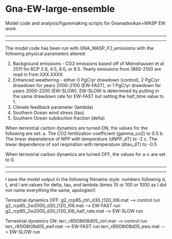 # Gna-EW-large-ensemble
Model code and analysis/figuremaking scripts for Gnanadesikan+WASP EW work
********************************************************************************
********************************************************************************
The model code has been run with GNA_WASP_F2_emissions with the following physical parameters altered:
1. Background emissions - CO2 emissions based off of Meinshausen et al 2011 for RCP  2.6, 4.5, 6.0, or 8.5. Yearly emissions from 1860-2100 are read in from XXX.XXXX.
2. Enhanced weathering - either 0 PgC/yr drawdown (control), 2 PgC/yr drawdown for years 2000-2100 (EW-FAST), or 1 PgC/yr drawdown for years 2000-2200 (EW-SLOW). EW-SLOW is determined by putting in the same drawdown rate for EW-FAST but setting the half_time value to 1.
3. Climate feedback parameter (lambda)
4. Southern Ocean wind stress (tau)
5. Southern Ocean subduction fraction (delta)

When terrestrial carbon dynamics are turned ON, the values for the following are set:
a. The CO2 fertilization coefficient (gamma_co2) to 0.5
b. The linear dependence of NPP with temperature (dNPP_dT) to -2 
c. The linear dependence of soil respiration with temperature (dtau_dT) to -0.5

When terrestrial carbon dynamics are turned OFF, the values for a-c are set to 0.
********************************************************************************
********************************************************************************
I save the model output in the following filename style: numbers following d, t, and l are values for delta, tau, and lambda (times 10 or 100 or 1000 as I did not name everything the same, apologies!)

Terrestrial dynamics OFF:
g2_rcp85_ctrl_d30_t120_l06.mat --> control run
g2_rcp85_2w2000_d30_t120_l06.mat --> EW-FAST run
g2_rcp85_2w2000_d30_t120_l06_half_rate.mat --> EW-SLOW run

Terrestrial dynamics ON:
terr_r85l08t08d05_ctrl.mat --> control run
terr_r85l08t08d05_ewf.mat --> EW-FAST run
terr_r85l08t08d05_ews.mat --> EW-SLOW run

